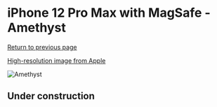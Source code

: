 # iPhone 12 Pro Max with MagSafe - Amethyst

[Return to previous page](/iphone_12)

[High-resolution image from Apple](https://store.storeimages.cdn-apple.com/8756/as-images.apple.com/is/MK083?wid=4500&hei=4500&fmt=png)

<div style="width: 500px"><img src="/almost_uncompressed/MK083.webp" alt="Amethyst"></div>

## Under construction

